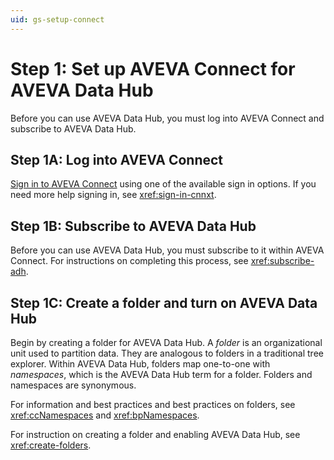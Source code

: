```yaml
---
uid: gs-setup-connect
---
```


# Step 1: Set up AVEVA Connect for AVEVA Data Hub

Before you can use AVEVA Data Hub, you must log into AVEVA Connect and subscribe to AVEVA Data Hub.

## Step 1A: Log into AVEVA Connect

[Sign in to AVEVA Connect](https://connect.aveva.com/) using one of the available sign in options. If you need more help signing in, see <xref:sign-in-cnnxt>.

## Step 1B: Subscribe to AVEVA Data Hub

Before you can use AVEVA Data Hub, you must subscribe to it within AVEVA Connect. For instructions on completing this process, see <xref:subscribe-adh>.

## Step 1C: Create a folder and turn on AVEVA Data Hub

Begin by creating a folder for AVEVA Data Hub. A *folder* is an organizational unit used to partition data. They are analogous to folders in a traditional tree explorer. Within AVEVA Data Hub, folders map one-to-one with _namespaces_, which is the AVEVA Data Hub term for a folder. Folders and namespaces are synonymous.

For information and best practices and best practices on folders, see <xref:ccNamespaces> and <xref:bpNamespaces>.

For instruction on creating a folder and enabling AVEVA Data Hub, see <xref:create-folders>.
